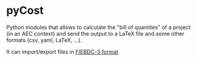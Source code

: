 # pyCost
Python modules that allows to calculate the "bill of quantites" of a project (in an AEC context) and send the output to a LaTeX file and some other formats (csv, yaml, LaTeX, ...).

It can import/export files in [FIEBDC-3 format](https://www.fiebdc.es/fiebdc/)
